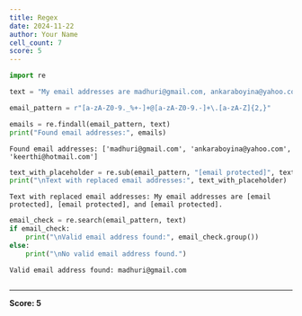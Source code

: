 ```yaml
---
title: Regex
date: 2024-11-22
author: Your Name
cell_count: 7
score: 5
---
```


```python
import re
```


```python
text = "My email addresses are madhuri@gmail.com, ankaraboyina@yahoo.com, and keerthi@hotmail.com."

```


```python
email_pattern = r"[a-zA-Z0-9._%+-]+@[a-zA-Z0-9.-]+\.[a-zA-Z]{2,}"
```


```python
emails = re.findall(email_pattern, text)
print("Found email addresses:", emails)

```

    Found email addresses: ['madhuri@gmail.com', 'ankaraboyina@yahoo.com', 'keerthi@hotmail.com']



```python
text_with_placeholder = re.sub(email_pattern, "[email protected]", text)
print("\nText with replaced email addresses:", text_with_placeholder)

```

    
    Text with replaced email addresses: My email addresses are [email protected], [email protected], and [email protected].



```python
email_check = re.search(email_pattern, text)
if email_check:
    print("\nValid email address found:", email_check.group())
else:
    print("\nNo valid email address found.")
```

    
    Valid email address found: madhuri@gmail.com



```python

```


---
**Score: 5**
